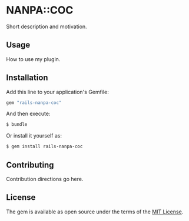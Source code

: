 # NANPA::COC
Short description and motivation.

## Usage
How to use my plugin.

## Installation
Add this line to your application's Gemfile:

```ruby
gem "rails-nanpa-coc"
```

And then execute:
```bash
$ bundle
```

Or install it yourself as:
```bash
$ gem install rails-nanpa-coc
```

## Contributing
Contribution directions go here.

## License
The gem is available as open source under the terms of the [MIT License](https://opensource.org/licenses/MIT).
